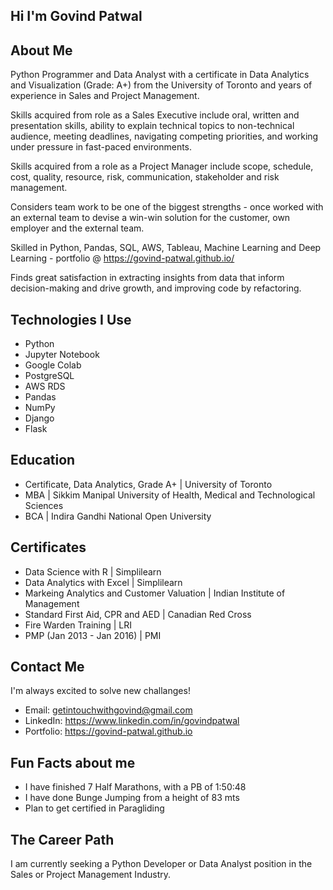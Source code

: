## Hi I'm Govind Patwal

## About Me
Python Programmer and Data Analyst with a certificate in Data Analytics and Visualization (Grade: A+) from the University of Toronto and years of experience in Sales and Project Management.

Skills acquired from role as a Sales Executive include oral, written and presentation skills, ability to explain technical topics to non-technical audience, meeting deadlines, navigating competing priorities, and working under pressure in fast-paced environments.

Skills acquired from a role as a Project Manager include scope, schedule, cost, quality, resource, risk, communication, stakeholder and risk management.

Considers team work to be one of the biggest strengths - once worked with an external team to devise a win-win solution for the customer, own employer and the external team.

Skilled in Python, Pandas, SQL, AWS, Tableau, Machine Learning and Deep Learning - portfolio @ https://govind-patwal.github.io/

Finds great satisfaction in extracting insights from data that inform decision-making and drive growth, and improving code by refactoring.

## Technologies I Use
- Python
- Jupyter Notebook 
- Google Colab
- PostgreSQL
- AWS RDS 
- Pandas
- NumPy
- Django
- Flask

## Education
- Certificate, Data Analytics, Grade A+ | University of Toronto
- MBA | Sikkim Manipal University of Health, Medical and Technological Sciences
- BCA | Indira Gandhi National Open University

## Certificates
- Data Science with R | Simplilearn
- Data Analytics with Excel | Simplilearn
- Markeing Analytics and Customer Valuation | Indian Institute of Management
- Standard First Aid, CPR and AED | Canadian Red Cross
- Fire Warden Training | LRI
- PMP (Jan 2013 - Jan 2016) | PMI

## Contact Me
I'm always excited to solve new challanges! 
- Email: getintouchwithgovind@gmail.com
- LinkedIn: https://www.linkedin.com/in/govindpatwal
- Portfolio: https://govind-patwal.github.io 

## Fun Facts about me
- I have finished 7 Half Marathons, with a PB of 1:50:48
- I have done Bunge Jumping from a height of 83 mts
- Plan to get certified in Paragliding

## The Career Path
I am currently seeking a Python Developer or Data Analyst position in the Sales or Project Management Industry.
